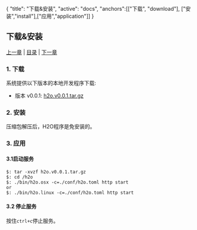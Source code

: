 {
   "title": "下载&安装",
   "active": "docs",
   "anchors":[["下载", "download"], ["安装","install"],["应用","application"]]
}

下载&安装
---

[上一章](/docs/quickstart.md)  |  [目录](/docs/index.md)  |  [下一章](/docs/init.md)


### 1. 下载

系统提供以下版本的本地开发程序下载:

-	版本 v0.0.1: [h2o.v0.0.1.tar.gz](https://github.com/h2object/h2o/archive/v0.0.1.tar.gz)

### 2. 安装

压缩包解压后，H2O程序是免安装的。

### 3. 应用

#### 3.1启动服务

````shell
$: tar -xvzf h2o.v0.0.1.tar.gz
$: cd /h2o
$: ./bin/h2o.osx -c=./conf/h2o.toml http start
or
$: ./bin/h2o.linux -c=./conf/h2o.toml http start
````
#### 3.2 停止服务

按住<code>ctrl+c</code>停止服务。